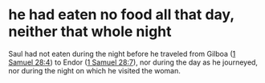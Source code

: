 # he had eaten no food all that day, neither that whole night

Saul had not eaten during the night before he traveled from Gilboa ([1 Samuel 28:4](./03.md)) to Endor ([1 Samuel 28:7](./05.md)), nor during the day as he journeyed, nor during the night on which he visited the woman.

